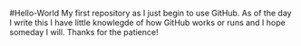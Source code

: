 #Hello-World
My first repository as I just begin to use GitHub. As of the day I write this I have little knowlegde of how GitHub works or runs and I hope someday I will. Thanks for the patience!
